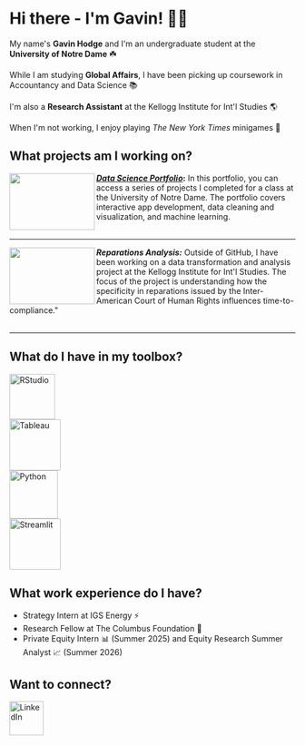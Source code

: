 # Hi there - I'm Gavin! 👋😁
My name's **Gavin Hodge** and I'm an undergraduate student at the **University of Notre Dame** ☘️ 

While I am studying **Global Affairs**, I have been picking up coursework in Accountancy and Data Science 📚

I'm also a **Research Assistant** at the Kellogg Institute for Int'l Studies 🌎

When I'm not working, I enjoy playing *The New York Times* minigames 🧩

## What projects am I working on?




<img align="left" width="150" height="100" src="https://github.com/user-attachments/assets/8eb76a8e-2b42-4739-a6a6-f46c2e5ca5ff"> **[*Data Science Portfolio*](https://github.com/g-hodge/Hodge-Data-Science-Portfolio/):** In this portfolio, you can access a series of projects I completed for a class at the University of Notre Dame. The portfolio covers interactive app development, data cleaning and visualization, and machine learning.
<br>
<br>
<hr>

<img align="left" width="150" height="100" src="https://github.com/user-attachments/assets/a9078113-52dc-4701-970e-44ac1699fb48"> ***Reparations Analysis:*** Outside of GitHub, I have been working on a data transformation and analysis project at the Kellogg Institute for Int'l Studies. The focus of the project is understanding how the specificity in reparations issued by the Inter-American Court of Human Rights influences time-to-compliance."
<br>
<br>
<hr>


## What do I have in my toolbox?
<img src="https://github.com/user-attachments/assets/2460cf09-c659-44e1-a4dc-b9e6b8500992" alt="RStudio" width="80"> <br>
<img src="https://github.com/user-attachments/assets/6874a38a-b4ec-418e-923a-37b786fc4b55" alt="Tableau" width="90"> <br>
<img src="https://github.com/user-attachments/assets/9c705119-bb9a-4d84-8993-a1ac70fef621" alt="Python" width="85"> <br>
<img src="https://github.com/user-attachments/assets/a8f21ef3-aa79-4d3f-8697-315de34db99c" alt="Streamlit" width="90"> <br>



## What work experience do I have?
- Strategy Intern at IGS Energy ⚡️
- Research Fellow at The Columbus Foundation 📝
- Private Equity Intern 📊 (Summer 2025) and Equity Research Summer Analyst 📈 (Summer 2026)

## Want to connect?
[<img src="https://github.com/user-attachments/assets/2377dfd1-e31f-448c-add8-06924f99f382" alt="LinkedIn" width="60">](https://www.linkedin.com/in/gavin-hodge/)

